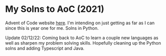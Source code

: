 # My Solns to AoC (2021)
Advent of Code website [here](https://adventofcode.com/). I'm intending on just getting as far as I can since this is year one for me. Solns in Python.

Update 02/12/22: Coming back to AoC to learn a couple new languages as well as sharpen my problem solving skills. Hopefully cleaning up the Python solns and adding Typescript and Java. 